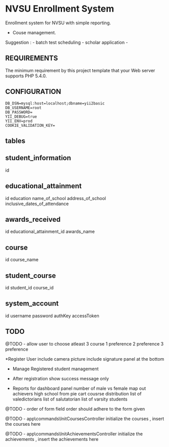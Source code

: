 NVSU Enrollment System
============================

Enrollment system for NVSU with simple reporting. 
* Couse management.


Suggestion : 
      - batch test scheduling
      - scholar application
      - 




REQUIREMENTS
------------

The minimum requirement by this project template that your Web server supports PHP 5.4.0.




CONFIGURATION
------------
```
DB_DSN=mysql:host=localhost;dbname=yii2basic
DB_USERNAME=root
DB_PASSWORD=
YII_DEBUG=true
YII_ENV=prod
COOKIE_VALIDATION_KEY=
```






tables
---------


student_information
-------
id

educational_attainment
---------
id
education
name_of_school
address_of_school
inclusive_dates_of_attendance


awards_received
---------
id
educational_attainment_id
awards_name

course
---------
id
course_name


student_course
---------
id
student_id
course_id


system_account
---------
id
username
password
authKey
accessToken







TODO
------------

@TODO - allow user to choose atleast 3 course 
1 preference
2 preference
3 preference


*Register User
	include camera picture
	include signature panel at the bottom

* Manage Registered student management

* After registration show 
success message only


* Reports for dashboard panel
	number of male vs female
	map out achievers
	high school from pie cart
	cousrse distribution
	list of valedictorians
	list of salutatorian
	list of varsity students



@TODO - order of form field
order should adhere to the form 
given


@TODO - app\commands\InitCoursesController
initialize the courses  , 
insert the courses here


@TODO - app\commands\InitAchievementsController
initialize the achievements  , 
insert the achievements here
